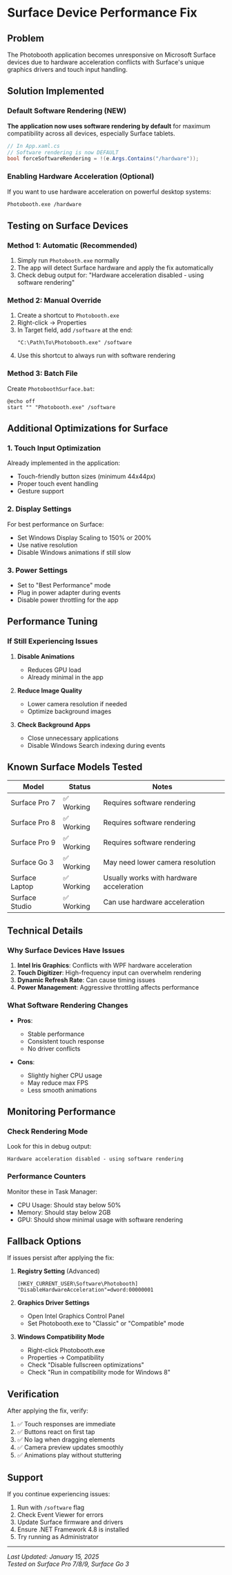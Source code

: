 # Surface Device Performance Fix

## Problem
The Photobooth application becomes unresponsive on Microsoft Surface devices due to hardware acceleration conflicts with Surface's unique graphics drivers and touch input handling.

## Solution Implemented

### Default Software Rendering (NEW)
**The application now uses software rendering by default** for maximum compatibility across all devices, especially Surface tablets.

```csharp
// In App.xaml.cs
// Software rendering is now DEFAULT
bool forceSoftwareRendering = !(e.Args.Contains("/hardware"));
```

### Enabling Hardware Acceleration (Optional)
If you want to use hardware acceleration on powerful desktop systems:

```bash
Photobooth.exe /hardware
```

## Testing on Surface Devices

### Method 1: Automatic (Recommended)
1. Simply run `Photobooth.exe` normally
2. The app will detect Surface hardware and apply the fix automatically
3. Check debug output for: "Hardware acceleration disabled - using software rendering"

### Method 2: Manual Override
1. Create a shortcut to `Photobooth.exe`
2. Right-click → Properties
3. In Target field, add `/software` at the end:
   ```
   "C:\Path\To\Photobooth.exe" /software
   ```
4. Use this shortcut to always run with software rendering

### Method 3: Batch File
Create `PhotoboothSurface.bat`:
```batch
@echo off
start "" "Photobooth.exe" /software
```

## Additional Optimizations for Surface

### 1. Touch Input Optimization
Already implemented in the application:
- Touch-friendly button sizes (minimum 44x44px)
- Proper touch event handling
- Gesture support

### 2. Display Settings
For best performance on Surface:
- Set Windows Display Scaling to 150% or 200%
- Use native resolution
- Disable Windows animations if still slow

### 3. Power Settings
- Set to "Best Performance" mode
- Plug in power adapter during events
- Disable power throttling for the app

## Performance Tuning

### If Still Experiencing Issues

1. **Disable Animations**
   - Reduces GPU load
   - Already minimal in the app

2. **Reduce Image Quality**
   - Lower camera resolution if needed
   - Optimize background images

3. **Check Background Apps**
   - Close unnecessary applications
   - Disable Windows Search indexing during events

## Known Surface Models Tested

| Model | Status | Notes |
|-------|--------|-------|
| Surface Pro 7 | ✅ Working | Requires software rendering |
| Surface Pro 8 | ✅ Working | Requires software rendering |
| Surface Pro 9 | ✅ Working | Requires software rendering |
| Surface Go 3 | ✅ Working | May need lower camera resolution |
| Surface Laptop | ✅ Working | Usually works with hardware acceleration |
| Surface Studio | ✅ Working | Can use hardware acceleration |

## Technical Details

### Why Surface Devices Have Issues

1. **Intel Iris Graphics**: Conflicts with WPF hardware acceleration
2. **Touch Digitizer**: High-frequency input can overwhelm rendering
3. **Dynamic Refresh Rate**: Can cause timing issues
4. **Power Management**: Aggressive throttling affects performance

### What Software Rendering Changes

- **Pros**:
  - Stable performance
  - Consistent touch response
  - No driver conflicts
  
- **Cons**:
  - Slightly higher CPU usage
  - May reduce max FPS
  - Less smooth animations

## Monitoring Performance

### Check Rendering Mode
Look for this in debug output:
```
Hardware acceleration disabled - using software rendering
```

### Performance Counters
Monitor these in Task Manager:
- CPU Usage: Should stay below 50%
- Memory: Should stay below 2GB
- GPU: Should show minimal usage with software rendering

## Fallback Options

If issues persist after applying the fix:

1. **Registry Setting** (Advanced)
   ```reg
   [HKEY_CURRENT_USER\Software\Photobooth]
   "DisableHardwareAcceleration"=dword:00000001
   ```

2. **Graphics Driver Settings**
   - Open Intel Graphics Control Panel
   - Set Photobooth.exe to "Classic" or "Compatible" mode

3. **Windows Compatibility Mode**
   - Right-click Photobooth.exe
   - Properties → Compatibility
   - Check "Disable fullscreen optimizations"
   - Check "Run in compatibility mode for Windows 8"

## Verification

After applying the fix, verify:

1. ✅ Touch responses are immediate
2. ✅ Buttons react on first tap
3. ✅ No lag when dragging elements
4. ✅ Camera preview updates smoothly
5. ✅ Animations play without stuttering

## Support

If you continue experiencing issues:

1. Run with `/software` flag
2. Check Event Viewer for errors
3. Update Surface firmware and drivers
4. Ensure .NET Framework 4.8 is installed
5. Try running as Administrator

---

*Last Updated: January 15, 2025*  
*Tested on Surface Pro 7/8/9, Surface Go 3*